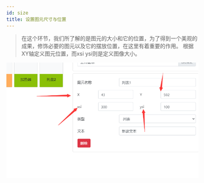 ```yaml
---
id: size
title: 设置图元尺寸与位置
---
```

>在这个环节，我们所了解的是图元的大小和它的位置，为了得到一个美观的成果，修饰必要的图元以及它的摆放位置，在这里有着重要的作用。
>根据XY轴定义图元位置，而xsi ysi则是定义图像大小。

![img](../static/img/size.png)